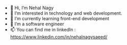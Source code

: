 - 👋 Hi, I’m Nehal Nagy
- 👀 I’m interested in technology and web development.
- 🌱 I’m currently learning front-end development
- 💞️ I’m a software engineer
- 📫 You can find me in linkedIn : https://www.linkedin.com/in/nehalnagysaeed/ 

<!---
NehalNagy/NehalNagy is a ✨ special ✨ repository because its `README.md` (this file) appears on your GitHub profile.
You can click the Preview link to take a look at your changes.
--->
